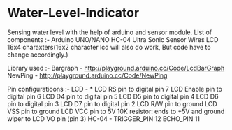 # Water-Level-Indicator
Sensing water level with the help of arduino and sensor module.
List of components :- 
Arduino UNO/NANO 
HC-04 Ultra Sonic Sensor 
Wires 
LCD 16x4 charaxters(16x2 character lcd will also do work, But code have to change accordingly.)

Library used :- Bargraph - http://playground.arduino.cc/Code/LcdBarGraph 
NewPing - http://playground.arduino.cc/Code/NewPing

Pin configuratioons :- LCD - * LCD RS pin to digital pin 7 LCD Enable pin to digital pin 6 LCD D4 pin to digital pin 5 LCD D5 pin to digital pin 4 LCD D6 pin to digital pin 3 LCD D7 pin to digital pin 2 LCD R/W pin to ground LCD VSS pin to ground LCD VCC pin to 5V 10K resistor: ends to +5V and ground wiper to LCD VO pin (pin 3) HC-04 - TRIGGER_PIN 12
ECHO_PIN 11
